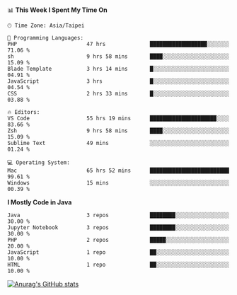<!--### Hi there 👋-->

<!--
**treevel/treevel** is a ✨ _special_ ✨ repository because its `README.md` (this file) appears on your GitHub profile.

Here are some ideas to get you started:

- 🔭 I’m currently working on ...
- 🌱 I’m currently learning ...
- 👯 I’m looking to collaborate on ...
- 🤔 I’m looking for help with ...
- 💬 Ask me about ...
- 📫 How to reach me: ...
- 😄 Pronouns: ...
- ⚡ Fun fact: ...
-->

<!--START_SECTION:waka-->
📊 **This Week I Spent My Time On** 

```text
🕑︎ Time Zone: Asia/Taipei

💬 Programming Languages: 
PHP                      47 hrs              ██████████████████░░░░░░░   71.06 % 
sh                       9 hrs 58 mins       ████░░░░░░░░░░░░░░░░░░░░░   15.09 % 
Blade Template           3 hrs 14 mins       █░░░░░░░░░░░░░░░░░░░░░░░░   04.91 % 
JavaScript               3 hrs               █░░░░░░░░░░░░░░░░░░░░░░░░   04.54 % 
CSS                      2 hrs 33 mins       █░░░░░░░░░░░░░░░░░░░░░░░░   03.88 % 

🔥 Editors: 
VS Code                  55 hrs 19 mins      █████████████████████░░░░   83.66 % 
Zsh                      9 hrs 58 mins       ████░░░░░░░░░░░░░░░░░░░░░   15.09 % 
Sublime Text             49 mins             ░░░░░░░░░░░░░░░░░░░░░░░░░   01.24 % 

💻 Operating System: 
Mac                      65 hrs 52 mins      █████████████████████████   99.61 % 
Windows                  15 mins             ░░░░░░░░░░░░░░░░░░░░░░░░░   00.39 % 
```

**I Mostly Code in Java** 

```text
Java                     3 repos             ████████░░░░░░░░░░░░░░░░░   30.00 % 
Jupyter Notebook         3 repos             ████████░░░░░░░░░░░░░░░░░   30.00 % 
PHP                      2 repos             █████░░░░░░░░░░░░░░░░░░░░   20.00 % 
JavaScript               1 repo              ██░░░░░░░░░░░░░░░░░░░░░░░   10.00 % 
HTML                     1 repo              ██░░░░░░░░░░░░░░░░░░░░░░░   10.00 % 
```




<!--END_SECTION:waka-->

<!-- GitHub Stats Card-->
[![Anurag's GitHub stats](https://github-readme-stats.vercel.app/api?username=treevel&show_icons=true&theme=monokai&count_private=true)](https://github.com/anuraghazra/github-readme-stats)
